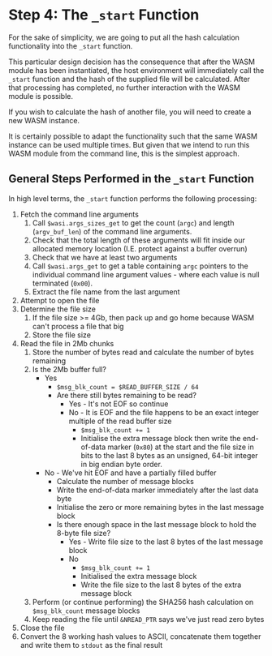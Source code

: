 # Step 4: The `_start` Function

For the sake of simplicity, we are going to put all the hash calculation functionality into the `_start` function.

This particular design decision has the consequence that after the WASM module has been instantiated, the host environment will immediately call the `_start` function and the hash of the supplied file will be calculated.
After that processing has completed, no further interaction with the WASM module is possible.

If you wish to calculate the hash of another file, you will need to create a new WASM instance.

It is certainly possible to adapt the functionality such that the same WASM instance can be used multiple times.
But given that we intend to run this WASM module from the command line, this is the simplest approach.

## General Steps Performed in the `_start` Function

In high level terms, the `_start` function performs the following processing:

1. Fetch the command line arguments
   1. Call `$wasi.args_sizes_get` to get the count (`argc`) and length (`argv_buf_len`) of the command line arguments.
   2. Check that the total length of these arguments will fit inside our allocated memory location (I.E. protect against a buffer overrun)
   3. Check that we have at least two arguments
   4. Call `$wasi.args_get` to get a table containing `argc` pointers to the individual command line argument values - where each value is null terminated (`0x00`).
   5. Extract the file name from the last argument
2. Attempt to open the file
3. Determine the file size
   1. If the file size >= 4Gb, then pack up and go home because WASM can't process a file that big
   2. Store the file size
4. Read the file in 2Mb chunks
   1. Store the number of bytes read and calculate the number of bytes remaining
   2. Is the 2Mb buffer full?
      - Yes
        * `$msg_blk_count = $READ_BUFFER_SIZE / 64`
        * Are there still bytes remaining to be read?
          - Yes - It's not EOF so continue
          - No - It is EOF and the file happens to be an exact integer multiple of the read buffer size
            * `$msg_blk_count += 1`
            * Initialise the extra message block then write the end-of-data marker (`0x80`) at the start and the file size in bits to the last 8 bytes as an unsigned, 64-bit integer in big endian byte order.
      - No - We've hit EOF and have a partially filled buffer
        * Calculate the number of message blocks
        * Write the end-of-data marker immediately after the last data byte
        * Initialise the zero or more remaining bytes in the last message block
        * Is there enough space in the last message block to hold the 8-byte file size?
          - Yes - Write file size to the last 8 bytes of the last message block
          - No
            * `$msg_blk_count += 1`
            * Initialised the extra message block
            * Write the file size to the last 8 bytes of the extra message block
   3. Perform (or continue performing) the SHA256 hash calculation on `$msg_blk_count` message blocks
   4. Keep reading the file until `&NREAD_PTR` says we've just read zero bytes
5. Close the file
6. Convert the 8 working hash values to ASCII, concatenate them together and write them to `stdout` as the final result

